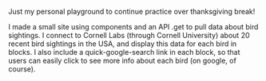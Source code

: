 Just my personal playground to continue practice over thanksgiving break!

I made a small site using components and an API .get to pull data about bird sightings. I connect to Cornell Labs (through Cornell University) about 20 recent bird sightings in the USA, and display this data for each bird in blocks. I also include a quick-google-search link in each block, so that users can easily click to see more info about each bird (on google, of course).